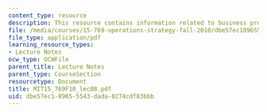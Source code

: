 ```yaml
---
content_type: resource
description: This resource contains information related to business processes.
file: /media/courses/15-769-operations-strategy-fall-2010/dbe57ec189655543dada8274cdf83bbb_MIT15_769F10_lec08.pdf
file_type: application/pdf
learning_resource_types:
- Lecture Notes
ocw_type: OCWFile
parent_title: Lecture Notes
parent_type: CourseSection
resourcetype: Document
title: MIT15_769F10_lec08.pdf
uid: dbe57ec1-8965-5543-dada-8274cdf83bbb
---
```

